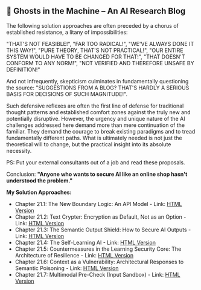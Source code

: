 ## 👻 Ghosts in the Machine – An AI Research Blog

The following solution approaches are often preceded by a chorus of established resistance, a litany of impossibilities:

"THAT'S NOT FEASIBLE!", "FAR TOO RADICAL!", "WE'VE ALWAYS DONE IT THIS WAY!", "PURE THEORY, THAT'S NOT PRACTICAL!", "OUR ENTIRE SYSTEM WOULD HAVE TO BE CHANGED FOR THAT!", "THAT DOESN'T CONFORM TO ANY NORM!", "NOT VERIFIED AND THEREFORE UNSAFE BY DEFINITION!"

And not infrequently, skepticism culminates in fundamentally questioning the source: "SUGGESTIONS FROM A BLOG? THAT'S HARDLY A SERIOUS BASIS FOR DECISIONS OF SUCH MAGNITUDE!".

Such defensive reflexes are often the first line of defense for traditional thought patterns and established comfort zones against the truly new and potentially disruptive. However, the urgency and unique nature of the AI challenges addressed here demand more than mere continuation of the familiar. They demand the courage to break existing paradigms and to tread fundamentally different paths. What is ultimately needed is not just the theoretical will to change, but the practical insight into its absolute necessity.

PS: Put your external consultants out of a job and read these proposals.

  
Conclusion: **"Anyone who wants to secure AI like an online shop hasn't understood the problem."**

  
**My Solution Approaches:**

- Chapter 21.1: The New Boundary Logic: An API Model - Link: [HTML Version](https://reflective-ai.is/new_boundary_logic_api_model_en.html)
- Chapter 21.2: Text Crypter: Encryption as Default, Not as an Option - Link: [HTML Version](https://reflective-ai.is/text_crypter_encryption_default_en.html)
- Chapter 21.3: The Semantic Output Shield: How to Secure AI Outputs - Link: [HTML Version](https://reflective-ai.is/semantic_output_shield_en.html)
- Chapter 21.4: The Self-Learning AI - Link: [HTML Version](https://reflective-ai.is/self_learning_ai_en.html)
- Chapter 21.5: Countermeasures in the Learning Security Core: The Architecture of Resilience - Link: [HTML Version](https://reflective-ai.is/learning_security_core_resilience_en.html)
- Chapter 21.6: Context as a Vulnerability: Architectural Responses to Semantic Poisoning - Link: [HTML Version](https://reflective-ai.is/context_vulnerability_semantic_poisoning_en.html)
- Chapter 21.7: Multimodal Pre-Check (Input Sandbox) - Link: [HTML Version](https://reflective-ai.is/multi_modal_check_en.html)
 
 